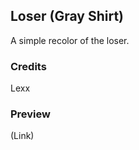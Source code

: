 Loser (Gray Shirt)
--------------------------

A simple recolor of the loser.

### Credits
Lexx

### Preview
(Link)